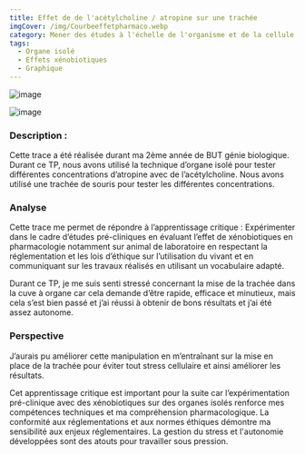```yaml
---
title: Effet de de l'acétylcholine / atropine sur une trachée
imgCover: /img/Courbeeffetpharmaco.webp
category: Mener des études à l'échelle de l'organisme et de la cellule en biologie de la santé
tags:
  - Organe isolé
  - Effets xénobiotiques
  - Graphique
---
```


![image](/img/Courbeeffetpharmaco.webp)

![image](/img/Courbeeffetpharmaco1.webp)

### Description :

Cette trace a été réalisée durant ma 2ème année de BUT génie biologique. Durant ce TP, nous avons utilisé la technique d’organe isolé pour tester différentes concentrations d’atropine avec de l’acétylcholine. Nous avons utilisé une trachée de souris pour tester les différentes concentrations.

### Analyse

Cette trace me permet de répondre à l’apprentissage critique : Expérimenter dans le cadre d’études pré-cliniques en évaluant l’effet de xénobiotiques en pharmacologie notamment sur animal de laboratoire en respectant la réglementation et les lois d’éthique sur l’utilisation du vivant et en communiquant sur les travaux réalisés en utilisant un vocabulaire adapté.

Durant ce TP, je me suis senti stressé concernant la mise de la trachée dans la cuve à organe car cela demande d’être rapide, efficace et minutieux, mais cela s’est bien passé et j’ai réussi à obtenir de bons résultats et j’ai été assez autonome.

### Perspective

J’aurais pu améliorer cette manipulation en m’entraînant sur la mise en place de la trachée pour éviter tout stress cellulaire et ainsi améliorer les résultats.

Cet apprentissage critique est important pour la suite car l’expérimentation pré-clinique avec des xénobiotiques sur des organes isolés renforce mes compétences techniques et ma compréhension pharmacologique. La conformité aux réglementations et aux normes éthiques démontre ma sensibilité aux enjeux réglementaires. La gestion du stress et l'autonomie développées sont des atouts pour travailler sous pression.
